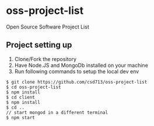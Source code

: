 # oss-project-list
Open Source Software Project List

## Project setting up

1. Clone/Fork the repository
2. Have Node.JS and MongoDb installed on your machine
3. Run following commands to setup the local dev env
```
$ git clone https://github.com/csd713/oss-project-list
$ cd oss-project-list
$ npm install
$ cd client
$ npm install
$ cd ..
// start mongod in a different terminal
$ npm start
```